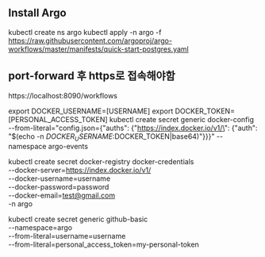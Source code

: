 

## Install Argo
kubectl create ns argo
kubectl apply -n argo -f https://raw.githubusercontent.com/argoproj/argo-workflows/master/manifests/quick-start-postgres.yaml

## port-forward 후  https로 접속해야함 
https://localhost:8090/workflows


export DOCKER_USERNAME=[USERNAME]
export DOCKER_TOKEN=[PERSONAL_ACCESS_TOKEN]
kubectl create secret generic docker-config --from-literal="config.json={\"auths\": {\"https://index.docker.io/v1/\": {\"auth\": \"$(echo -n $DOCKER_USERNAME:$DOCKER_TOKEN|base64)\"}}}" --namespace argo-events

kubectl create secret docker-registry docker-credentials \
--docker-server=https://index.docker.io/v1/ \
--docker-username=username\
--docker-password=password \
--docker-email=test@gmail.com \
-n argo

kubectl create secret generic github-basic \
--namespace=argo \
--from-literal=username=username \
--from-literal=personal_access_token=my-personal-token